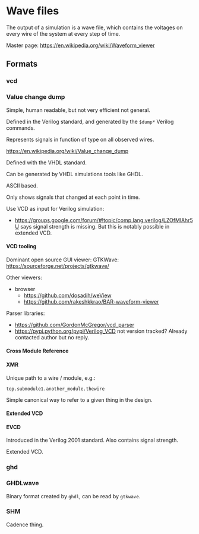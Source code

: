 # Wave files

The output of a simulation is a wave file, which contains the voltages on every wire of the system at every step of time.

Master page: <https://en.wikipedia.org/wiki/Waveform_viewer>

## Formats

### vcd

### Value change dump

Simple, human readable, but not very efficient not general.

Defined in the Verilog standard, and generated by the `$dump*` Verilog commands.

Represents signals in function of type on all observed wires.

<https://en.wikipedia.org/wiki/Value_change_dump>

Defined with the VHDL standard.

Can be generated by VHDL simulations tools like GHDL.

ASCII based.

Only shows signals that changed at each point in time.

Use VCD as input for Verilog simulation:

- <https://groups.google.com/forum/#!topic/comp.lang.verilog/LZOfMlAhr5U> says signal strength is missing. But this is notably possible in extended VCD. 

#### VCD tooling

Dominant open source GUI viewer: GTKWave: https://sourceforge.net/projects/gtkwave/

Other viewers:

-   browser
    - <https://github.com/dosadih/weView>
    - <https://github.com/rakeshkkrao/BAR-waveform-viewer>

Parser libraries:

- <https://github.com/GordonMcGregor/vcd_parser>
- <https://pypi.python.org/pypi/Verilog_VCD> not version tracked? Already contacted author but no reply.

#### Cross Module Reference

#### XMR

Unique path to a wire / module, e.g.:

    top.submodule1.another_module.thewire

Simple canonical way to refer to a given thing in the design.

#### Extended VCD

#### EVCD

Introduced in the Verilog 2001 standard. Also contains signal strength.

Extended VCD.

### ghd

### GHDLwave

Binary format created by `ghdl`, can be read by `gtkwave`.

### SHM

Cadence thing.
